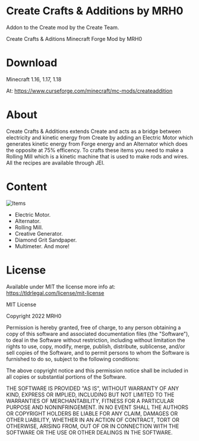 # Create Crafts &amp; Additions by MRH0
Addon to the Create mod by the Create Team.

Create Crafts & Aditions
Minecraft Forge Mod by MRH0

# Download

Minecraft 1.16, 1.17, 1.18

At: https://www.curseforge.com/minecraft/mc-mods/createaddition

# About

Create Crafts & Additions extends Create and acts as a bridge between electricity and kinetic energy from Create by adding an Electric Motor which generates kinetic energy from Forge energy and an Alternator which does the opposite at 75% efficency. To crafts these items you need to make a Rolling Mill which is a kinetic machine that is used to make rods and wires. All the recipes are available through JEI.

# Content

![Items](https://media.forgecdn.net/attachments/448/215/createaddition_items_20220401a.png)

- Electric Motor.
- Alternator.
- Rolling Mill.
- Creative Generator.
- Diamond Grit Sandpaper.
- Multimeter.
And more!

# License

Available under MIT the license more info at: https://tldrlegal.com/license/mit-license

MIT License

Copyright 2022 MRH0

Permission is hereby granted, free of charge, to any person obtaining a copy
of this software and associated documentation files (the "Software"), to deal
in the Software without restriction, including without limitation the rights
to use, copy, modify, merge, publish, distribute, sublicense, and/or sell
copies of the Software, and to permit persons to whom the Software is
furnished to do so, subject to the following conditions:

The above copyright notice and this permission notice shall be included in all
copies or substantial portions of the Software.

THE SOFTWARE IS PROVIDED "AS IS", WITHOUT WARRANTY OF ANY KIND, EXPRESS OR
IMPLIED, INCLUDING BUT NOT LIMITED TO THE WARRANTIES OF MERCHANTABILITY,
FITNESS FOR A PARTICULAR PURPOSE AND NONINFRINGEMENT. IN NO EVENT SHALL THE
AUTHORS OR COPYRIGHT HOLDERS BE LIABLE FOR ANY CLAIM, DAMAGES OR OTHER
LIABILITY, WHETHER IN AN ACTION OF CONTRACT, TORT OR OTHERWISE, ARISING FROM,
OUT OF OR IN CONNECTION WITH THE SOFTWARE OR THE USE OR OTHER DEALINGS IN THE
SOFTWARE.
